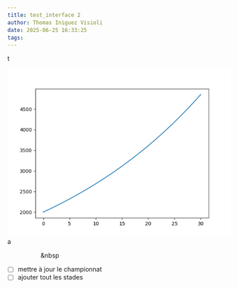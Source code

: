 ```yaml
---
title: test_interface 2
author: Thomas Iniguez Visioli
date: 2025-06-25 16:33:25
tags:
---
```

t &nbsp;&nbsp;&nbsp;&nbsp;

![Figure_3.png](/images/Figure_3.png)
a

&nbsp;&nbsp;&nbsp;&nbsp;&nbsp;&nbsp;&nbsp;&nbsp;&nbsp;&nbsp;&nbsp;&nbsp;&nbsp;&nbsp;&nbsp;&nbsp;&nbsp;&nbsp;&nbsp;&nbsp

* [ ] mettre à jour le championnat
* [ ] ajouter tout les stades
